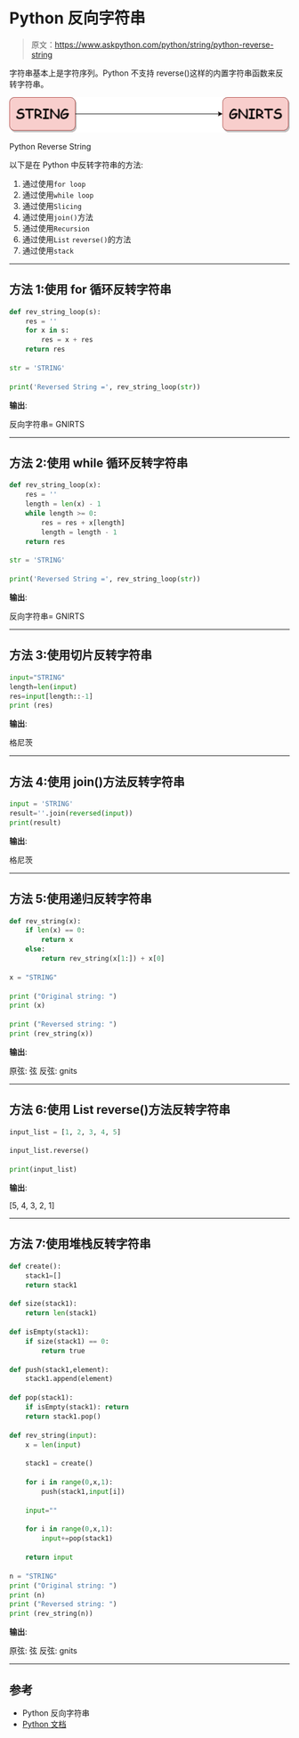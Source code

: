 # Python 反向字符串

> 原文：<https://www.askpython.com/python/string/python-reverse-string>

字符串基本上是字符序列。Python 不支持 reverse()这样的内置字符串函数来反转字符串。

![Python Reverse String](img/32567bc314cfbfd5fdae960ed625637e.png)

Python Reverse String

以下是在 Python 中反转字符串的方法:

1.  通过使用`for loop`
2.  通过使用`while loop`
3.  通过使用`Slicing`
4.  通过使用`join()`方法
5.  通过使用`Recursion`
6.  通过使用`List` `reverse()`的方法
7.  通过使用`stack`

* * *

## 方法 1:使用 for 循环反转字符串

```py
def rev_string_loop(s):
    res = ''
    for x in s:
        res = x + res
    return res

str = 'STRING'

print('Reversed String =', rev_string_loop(str))

```

**输出**:

反向字符串= GNIRTS

* * *

## 方法 2:使用 while 循环反转字符串

```py
def rev_string_loop(x):
    res = ''
    length = len(x) - 1
    while length >= 0:
        res = res + x[length]
        length = length - 1
    return res

str = 'STRING'

print('Reversed String =', rev_string_loop(str))

```

**输出**:

反向字符串= GNIRTS

* * *

## 方法 3:使用切片反转字符串

```py
input="STRING" 
length=len(input) 
res=input[length::-1] 
print (res) 

```

**输出**:

格尼茨

* * *

## 方法 4:使用 join()方法反转字符串

```py
input = 'STRING' 
result=''.join(reversed(input)) 
print(result)

```

**输出**:

格尼茨

* * *

## 方法 5:使用递归反转字符串

```py
def rev_string(x): 
    if len(x) == 0: 
        return x 
    else: 
        return rev_string(x[1:]) + x[0] 

x = "STRING"

print ("Original string: ") 
print (x) 

print ("Reversed string: ") 
print (rev_string(x)) 

```

**输出**:

原弦:
弦
反弦:
gnits

* * *

## 方法 6:使用 List reverse()方法反转字符串

```py
input_list = [1, 2, 3, 4, 5]

input_list.reverse()

print(input_list)

```

**输出**:

[5, 4, 3, 2, 1]

* * *

## 方法 7:使用堆栈反转字符串

```py
def create(): 
    stack1=[] 
    return stack1

def size(stack1): 
    return len(stack1) 

def isEmpty(stack1): 
    if size(stack1) == 0: 
        return true 

def push(stack1,element): 
    stack1.append(element) 

def pop(stack1): 
    if isEmpty(stack1): return
    return stack1.pop() 

def rev_string(input): 
    x = len(input) 

    stack1 = create() 

    for i in range(0,x,1): 
        push(stack1,input[i]) 

    input="" 

    for i in range(0,x,1): 
        input+=pop(stack1) 

    return input 

n = "STRING"
print ("Original string: ") 
print (n) 
print ("Reversed string: ") 
print (rev_string(n)) 

```

**输出**:

原弦:
弦
反弦:
gnits

* * *

## 参考

*   Python 反向字符串
*   [Python 文档](https://docs.python.org/3.8/library/stdtypes.html#string-methods)
